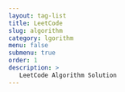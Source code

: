 ```yaml
---
layout: tag-list
title: LeetCode
slug: algorithm
category: lgorithm
menu: false
submenu: true
order: 1
description: >
   LeetCode Algorithm Solution
---
```

